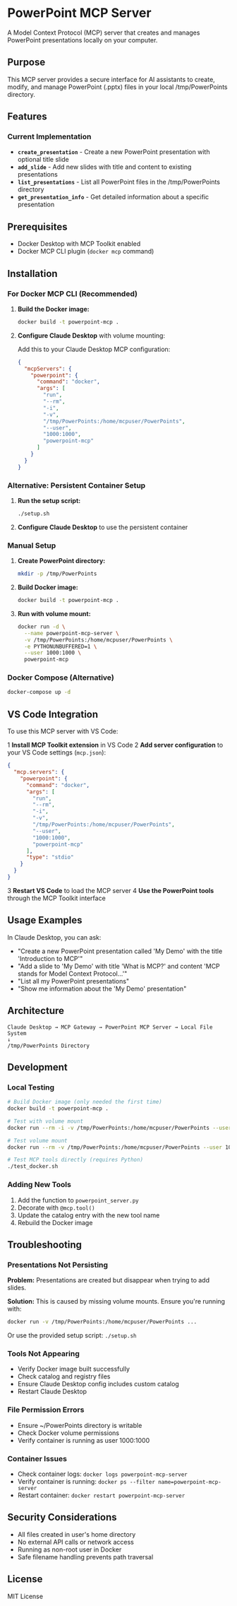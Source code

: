 # PowerPoint MCP Server

A Model Context Protocol (MCP) server that creates and manages PowerPoint presentations locally on your computer.

## Purpose

This MCP server provides a secure interface for AI assistants to create, modify, and manage PowerPoint (.pptx) files in your local /tmp/PowerPoints directory.

## Features

### Current Implementation

- **`create_presentation`** - Create a new PowerPoint presentation with optional title slide
- **`add_slide`** - Add new slides with title and content to existing presentations
- **`list_presentations`** - List all PowerPoint files in the /tmp/PowerPoints directory
- **`get_presentation_info`** - Get detailed information about a specific presentation

## Prerequisites

- Docker Desktop with MCP Toolkit enabled
- Docker MCP CLI plugin (`docker mcp` command)

## Installation

### For Docker MCP CLI (Recommended)

1. **Build the Docker image:**

   ```bash
   docker build -t powerpoint-mcp .
   ```

2. **Configure Claude Desktop** with volume mounting:

   Add this to your Claude Desktop MCP configuration:

   ```json
   {
     "mcpServers": {
       "powerpoint": {
         "command": "docker",
         "args": [
           "run",
           "--rm",
           "-i",
           "-v",
           "/tmp/PowerPoints:/home/mcpuser/PowerPoints",
           "--user",
           "1000:1000",
           "powerpoint-mcp"
         ]
       }
     }
   }
   ```

### Alternative: Persistent Container Setup

1. **Run the setup script:**

   ```bash
   ./setup.sh
   ```

2. **Configure Claude Desktop** to use the persistent container

### Manual Setup

1. **Create PowerPoint directory:**

   ```bash
   mkdir -p /tmp/PowerPoints
   ```

2. **Build Docker image:**

   ```bash
   docker build -t powerpoint-mcp .
   ```

3. **Run with volume mount:**

   ```bash
   docker run -d \
     --name powerpoint-mcp-server \
     -v /tmp/PowerPoints:/home/mcpuser/PowerPoints \
     -e PYTHONUNBUFFERED=1 \
     --user 1000:1000 \
     powerpoint-mcp
   ```

### Docker Compose (Alternative)

```bash
docker-compose up -d
```

## VS Code Integration

To use this MCP server with VS Code:

1 **Install MCP Toolkit extension** in VS Code
2 **Add server configuration** to your VS Code settings (`mcp.json`):

  ```json
  {
    "mcp.servers": {
      "powerpoint": {
        "command": "docker",
        "args": [
          "run",
          "--rm",
          "-i",
          "-v",
          "/tmp/PowerPoints:/home/mcpuser/PowerPoints",
          "--user",
          "1000:1000",
          "powerpoint-mcp"
        ],
        "type": "stdio"
      }
    }
  }
  ```

3 **Restart VS Code** to load the MCP server
4 **Use the PowerPoint tools** through the MCP Toolkit interface

## Usage Examples

In Claude Desktop, you can ask:

- "Create a new PowerPoint presentation called 'My Demo' with the title 'Introduction to MCP'"
- "Add a slide to 'My Demo' with title 'What is MCP?' and content 'MCP stands for Model Context Protocol...'"
- "List all my PowerPoint presentations"
- "Show me information about the 'My Demo' presentation"

## Architecture

```text
Claude Desktop → MCP Gateway → PowerPoint MCP Server → Local File System
↓
/tmp/PowerPoints Directory
```

## Development

### Local Testing

```bash
# Build Docker image (only needed the first time)
docker build -t powerpoint-mcp .

# Test with volume mount
docker run --rm -i -v /tmp/PowerPoints:/home/mcpuser/PowerPoints --user 1000:1000 powerpoint-mcp

# Test volume mount
docker run --rm -v /tmp/PowerPoints:/home/mcpuser/PowerPoints --user 1000:1000 powerpoint-mcp ls -la /home/mcpuser/PowerPoints

# Test MCP tools directly (requires Python)
./test_docker.sh
```

### Adding New Tools

1. Add the function to `powerpoint_server.py`
2. Decorate with `@mcp.tool()`
3. Update the catalog entry with the new tool name
4. Rebuild the Docker image

## Troubleshooting

### Presentations Not Persisting

**Problem:** Presentations are created but disappear when trying to add slides.

**Solution:** This is caused by missing volume mounts. Ensure you're running with:

```bash
docker run -v /tmp/PowerPoints:/home/mcpuser/PowerPoints ...
```

Or use the provided setup script: `./setup.sh`

### Tools Not Appearing

- Verify Docker image built successfully
- Check catalog and registry files
- Ensure Claude Desktop config includes custom catalog
- Restart Claude Desktop

### File Permission Errors

- Ensure ~/PowerPoints directory is writable
- Check Docker volume permissions
- Verify container is running as user 1000:1000

### Container Issues

- Check container logs: `docker logs powerpoint-mcp-server`
- Verify container is running: `docker ps --filter name=powerpoint-mcp-server`
- Restart container: `docker restart powerpoint-mcp-server`

## Security Considerations

- All files created in user's home directory
- No external API calls or network access
- Running as non-root user in Docker
- Safe filename handling prevents path traversal

## License

MIT License
